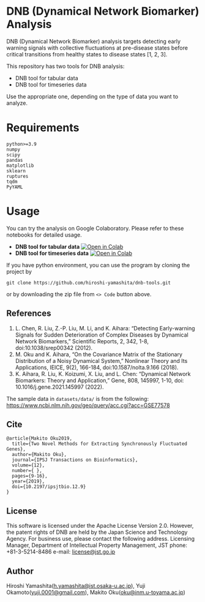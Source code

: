 # DNB (Dynamical Network Biomarker) Analysis

DNB (Dynamical Network Biomarker) analysis targets detecting early warning signals with collective fluctuations at pre-disease states before critical transitions from healthy states to disease states [1, 2, 3].

 This repository has two tools for DNB analysis:

- DNB tool for tabular data
- DNB tool for timeseries data

 Use the appropriate one, depending on the type of data you want to analyze.

# Requirements

```code
python>=3.9
numpy
scipy
pandas
matplotlib
sklearn
ruptures
tqdm
PyYAML
```

# Usage

You can try the analysis on Google Colaboratory. Please refer to these notebooks for detailed usage.

- **DNB tool for tabular data** [![Open in Colab](https://colab.research.google.com/assets/colab-badge.svg)](https://colab.research.google.com/github/hiroshi-yamashita/dnb-tools/blob/master/tutorial_dnb_tabular.ipynb)
- **DNB tool for timeseries data** [![Open in Colab](https://colab.research.google.com/assets/colab-badge.svg)](https://colab.research.google.com/github/hiroshi-yamashita/dnb-tools/blob/master/tutorial_dnb_timeseries.ipynb)

If you have python environment, you can use the program by cloning the project by

```
git clone https://github.com/hiroshi-yamashita/dnb-tools.git
```

or by downloading the zip file from `<> Code` button above.

## References

1. L. Chen, R. Liu, Z.-P. Liu, M. Li, and K. Aihara: “Detecting Early-warning Signals for Sudden Deterioration of Complex Diseases by Dynamical Network Biomarkers,” Scientific Reports, 2, 342, 1-8, doi:10.1038/srep00342 (2012).
1. M. Oku and K. Aihara, “On the Covariance Matrix of the Stationary Distribution of a Noisy Dynamical System,” Nonlinear Theory and Its Applications, IEICE, 9(2), 166-184, doi:10.1587/nolta.9.166 (2018).
1. K. Aihara, R. Liu, K. Koizumi, X. Liu, and L. Chen: “Dynamical Network Biomarkers: Theory and Application,” Gene, 808, 145997, 1-10, doi: 10.1016/j.gene.2021.145997 (2022).

The sample data in `datasets/data/` is from the following:
<https://www.ncbi.nlm.nih.gov/geo/query/acc.cgi?acc=GSE77578>

## Cite

```code
@article{Makito Oku2019,
  title={Two Novel Methods for Extracting Synchronously Fluctuated Genes},
  author={Makito Oku},
  journal={IPSJ Transactions on Bioinformatics},
  volume={12},
  number={ },
  pages={9-16},
  year={2019},
  doi={10.2197/ipsjtbio.12.9}
}
```

## License

This software is licensed under the Apache License Version 2.0.
However, the patent rights of DNB are held by the Japan Science and Technology Agency. For business use, please contact the following address.
Licensing Manager, Department of Intellectual Property Management, JST
phone: +81-3-5214-8486
e-mail: license@jst.go.jp

## Author

Hiroshi Yamashita(h.yamashita@ist.osaka-u.ac.jp), Yuji Okamoto(yuji.0001@gmail.com), Makito Oku(oku@inm.u-toyama.ac.jp)
